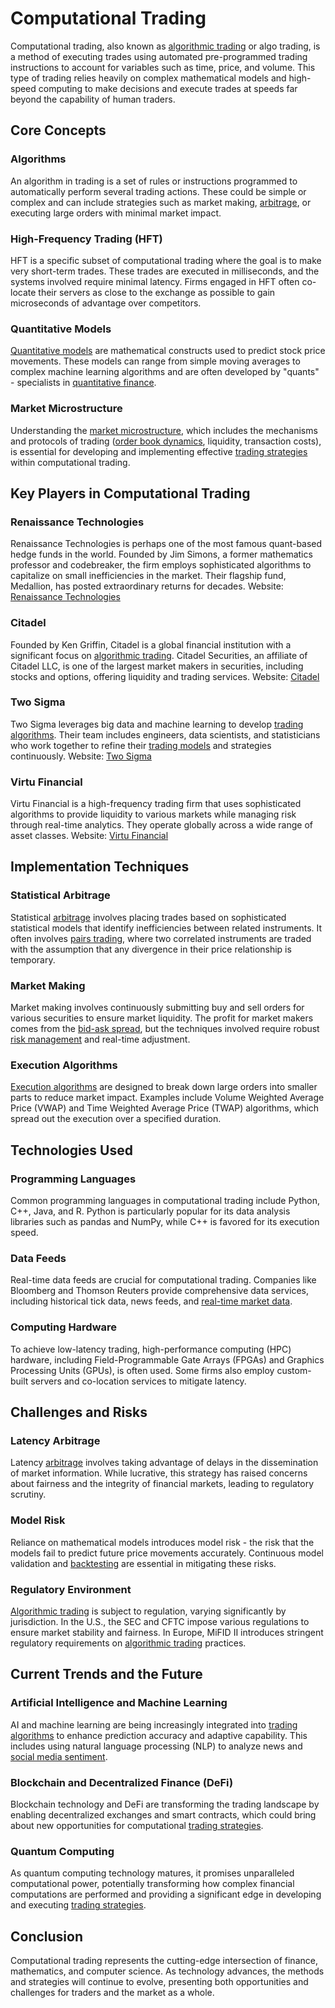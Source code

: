 # Computational Trading

Computational trading, also known as [algorithmic trading](../a/algorithmic_trading.md) or algo trading, is a method of executing trades using automated pre-programmed trading instructions to account for variables such as time, price, and volume. This type of trading relies heavily on complex mathematical models and high-speed computing to make decisions and execute trades at speeds far beyond the capability of human traders.

## Core Concepts

### Algorithms
An algorithm in trading is a set of rules or instructions programmed to automatically perform several trading actions. These could be simple or complex and can include strategies such as market making, [arbitrage](../a/arbitrage.md), or executing large orders with minimal market impact. 

### High-Frequency Trading (HFT)
HFT is a specific subset of computational trading where the goal is to make very short-term trades. These trades are executed in milliseconds, and the systems involved require minimal latency. Firms engaged in HFT often co-locate their servers as close to the exchange as possible to gain microseconds of advantage over competitors.

### Quantitative Models
[Quantitative models](../q/quantitative_models.md) are mathematical constructs used to predict stock price movements. These models can range from simple moving averages to complex machine learning algorithms and are often developed by "quants" - specialists in [quantitative finance](../q/quantitative_finance.md).

### Market Microstructure
Understanding the [market microstructure](../m/market_microstructure.md), which includes the mechanisms and protocols of trading ([order book dynamics](../o/order_book_dynamics.md), liquidity, transaction costs), is essential for developing and implementing effective [trading strategies](../t/trading_strategies.md) within computational trading.

## Key Players in Computational Trading

### Renaissance Technologies
Renaissance Technologies is perhaps one of the most famous quant-based hedge funds in the world. Founded by Jim Simons, a former mathematics professor and codebreaker, the firm employs sophisticated algorithms to capitalize on small inefficiencies in the market. Their flagship fund, Medallion, has posted extraordinary returns for decades.
Website: [Renaissance Technologies](https://www.rentec.com/)

### Citadel
Founded by Ken Griffin, Citadel is a global financial institution with a significant focus on [algorithmic trading](../a/algorithmic_trading.md). Citadel Securities, an affiliate of Citadel LLC, is one of the largest market makers in securities, including stocks and options, offering liquidity and trading services.
Website: [Citadel](https://www.citadel.com/)

### Two Sigma
Two Sigma leverages big data and machine learning to develop [trading algorithms](../t/trading_algorithms.md). Their team includes engineers, data scientists, and statisticians who work together to refine their [trading models](../t/trading_models.md) and strategies continuously.
Website: [Two Sigma](https://www.twosigma.com/)

### Virtu Financial
Virtu Financial is a high-frequency trading firm that uses sophisticated algorithms to provide liquidity to various markets while managing risk through real-time analytics. They operate globally across a wide range of asset classes.
Website: [Virtu Financial](https://www.virtu.com/)

## Implementation Techniques

### Statistical Arbitrage
Statistical [arbitrage](../a/arbitrage.md) involves placing trades based on sophisticated statistical models that identify inefficiencies between related instruments. It often involves [pairs trading](../p/pairs_trading.md), where two correlated instruments are traded with the assumption that any divergence in their price relationship is temporary.

### Market Making
Market making involves continuously submitting buy and sell orders for various securities to ensure market liquidity. The profit for market makers comes from the [bid-ask spread](../b/bid-ask_spread.md), but the techniques involved require robust [risk management](../r/risk_management.md) and real-time adjustment.

### Execution Algorithms
[Execution algorithms](../e/execution_algorithms.md) are designed to break down large orders into smaller parts to reduce market impact. Examples include Volume Weighted Average Price (VWAP) and Time Weighted Average Price (TWAP) algorithms, which spread out the execution over a specified duration.

## Technologies Used

### Programming Languages
Common programming languages in computational trading include Python, C++, Java, and R. Python is particularly popular for its data analysis libraries such as pandas and NumPy, while C++ is favored for its execution speed.

### Data Feeds
Real-time data feeds are crucial for computational trading. Companies like Bloomberg and Thomson Reuters provide comprehensive data services, including historical tick data, news feeds, and [real-time market data](../r/real-time_market_data.md).

### Computing Hardware
To achieve low-latency trading, high-performance computing (HPC) hardware, including Field-Programmable Gate Arrays (FPGAs) and Graphics Processing Units (GPUs), is often used. Some firms also employ custom-built servers and co-location services to mitigate latency.

## Challenges and Risks

### Latency Arbitrage
Latency [arbitrage](../a/arbitrage.md) involves taking advantage of delays in the dissemination of market information. While lucrative, this strategy has raised concerns about fairness and the integrity of financial markets, leading to regulatory scrutiny.

### Model Risk
Reliance on mathematical models introduces model risk - the risk that the models fail to predict future price movements accurately. Continuous model validation and [backtesting](../b/backtesting.md) are essential in mitigating these risks.

### Regulatory Environment
[Algorithmic trading](../a/algorithmic_trading.md) is subject to regulation, varying significantly by jurisdiction. In the U.S., the SEC and CFTC impose various regulations to ensure market stability and fairness. In Europe, MiFID II introduces stringent regulatory requirements on [algorithmic trading](../a/algorithmic_trading.md) practices.

## Current Trends and the Future

### Artificial Intelligence and Machine Learning
AI and machine learning are being increasingly integrated into [trading algorithms](../t/trading_algorithms.md) to enhance prediction accuracy and adaptive capability. This includes using natural language processing (NLP) to analyze news and [social media sentiment](../s/social_media_sentiment.md).

### Blockchain and Decentralized Finance (DeFi)
Blockchain technology and DeFi are transforming the trading landscape by enabling decentralized exchanges and smart contracts, which could bring about new opportunities for computational [trading strategies](../t/trading_strategies.md).

### Quantum Computing
As quantum computing technology matures, it promises unparalleled computational power, potentially transforming how complex financial computations are performed and providing a significant edge in developing and executing [trading strategies](../t/trading_strategies.md).

## Conclusion
Computational trading represents the cutting-edge intersection of finance, mathematics, and computer science. As technology advances, the methods and strategies will continue to evolve, presenting both opportunities and challenges for traders and the market as a whole.